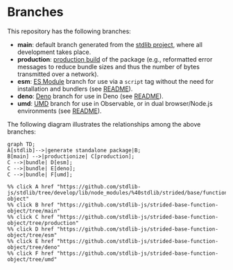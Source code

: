 <!--

@license Apache-2.0

Copyright (c) 2022 The Stdlib Authors.

Licensed under the Apache License, Version 2.0 (the "License");
you may not use this file except in compliance with the License.
You may obtain a copy of the License at

    http://www.apache.org/licenses/LICENSE-2.0

Unless required by applicable law or agreed to in writing, software
distributed under the License is distributed on an "AS IS" BASIS,
WITHOUT WARRANTIES OR CONDITIONS OF ANY KIND, either express or implied.
See the License for the specific language governing permissions and
limitations under the License.

-->

# Branches

This repository has the following branches:

-   **main**: default branch generated from the [stdlib project][stdlib-url], where all development takes place.
-   **production**: [production build][production-url] of the package (e.g., reformatted error messages to reduce bundle sizes and thus the number of bytes transmitted over a network).
-   **esm**: [ES Module][esm-url] branch for use via a `script` tag without the need for installation and bundlers (see [README][esm-readme]).
-   **deno**: [Deno][deno-url] branch for use in Deno (see [README][deno-readme]).
-   **umd**: [UMD][umd-url] branch for use in Observable, or in dual browser/Node.js environments (see [README][umd-readme]).

The following diagram illustrates the relationships among the above branches:

```mermaid
graph TD;
A[stdlib]-->|generate standalone package|B;
B[main] -->|productionize| C[production];
C -->|bundle| D[esm];
C -->|bundle| E[deno];
C -->|bundle| F[umd];

%% click A href "https://github.com/stdlib-js/stdlib/tree/develop/lib/node_modules/%40stdlib/strided/base/function-object"
%% click B href "https://github.com/stdlib-js/strided-base-function-object/tree/main"
%% click C href "https://github.com/stdlib-js/strided-base-function-object/tree/production"
%% click D href "https://github.com/stdlib-js/strided-base-function-object/tree/esm"
%% click E href "https://github.com/stdlib-js/strided-base-function-object/tree/deno"
%% click F href "https://github.com/stdlib-js/strided-base-function-object/tree/umd"
```

[stdlib-url]: https://github.com/stdlib-js/stdlib/tree/develop/lib/node_modules/%40stdlib/strided/base/function-object
[production-url]: https://github.com/stdlib-js/strided-base-function-object/tree/production
[deno-url]: https://github.com/stdlib-js/strided-base-function-object/tree/deno
[deno-readme]: https://github.com/stdlib-js/strided-base-function-object/blob/deno/README.md
[umd-url]: https://github.com/stdlib-js/strided-base-function-object/tree/umd
[umd-readme]: https://github.com/stdlib-js/strided-base-function-object/blob/umd/README.md
[esm-url]: https://github.com/stdlib-js/strided-base-function-object/tree/esm
[esm-readme]: https://github.com/stdlib-js/strided-base-function-object/blob/esm/README.md